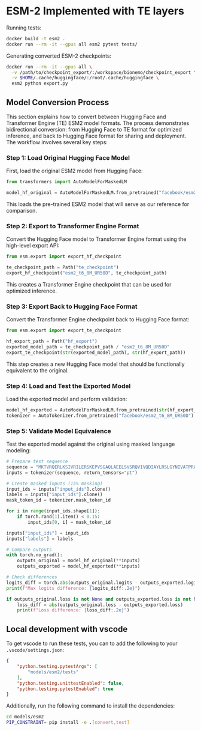 # ESM-2 Implemented with TE layers

Running tests:

```bash
docker build -t esm2 .
docker run --rm -it --gpus all esm2 pytest tests/
```

Generating converted ESM-2 checkpoints:

```bash
docker run --rm -it --gpus all \
  -v /path/to/checkpoint_export/:/workspace/bionemo/checkpoint_export \
  -v $HOME/.cache/huggingface/:/root/.cache/huggingface \
  esm2 python export.py
```

## Model Conversion Process

This section explains how to convert between Hugging Face and Transformer Engine (TE) ESM2 model formats. The process demonstrates bidirectional conversion: from Hugging Face to TE format for optimized inference, and back to Hugging Face format for sharing and deployment. The workflow involves several key steps:

### Step 1: Load Original Hugging Face Model

First, load the original ESM2 model from Hugging Face:

```python
from transformers import AutoModelForMaskedLM

model_hf_original = AutoModelForMaskedLM.from_pretrained("facebook/esm2_t6_8M_UR50D")
```

This loads the pre-trained ESM2 model that will serve as our reference for comparison.

### Step 2: Export to Transformer Engine Format

Convert the Hugging Face model to Transformer Engine format using the high-level export API:

```python
from esm.export import export_hf_checkpoint

te_checkpoint_path = Path("te_checkpoint")
export_hf_checkpoint("esm2_t6_8M_UR50D", te_checkpoint_path)
```

This creates a Transformer Engine checkpoint that can be used for optimized inference.

### Step 3: Export Back to Hugging Face Format

Convert the Transformer Engine checkpoint back to Hugging Face format:

```python
from esm.export import export_te_checkpoint

hf_export_path = Path("hf_export")
exported_model_path = te_checkpoint_path / "esm2_t6_8M_UR50D"
export_te_checkpoint(str(exported_model_path), str(hf_export_path))
```

This step creates a new Hugging Face model that should be functionally equivalent to the original.

### Step 4: Load and Test the Exported Model

Load the exported model and perform validation:

```python
model_hf_exported = AutoModelForMaskedLM.from_pretrained(str(hf_export_path))
tokenizer = AutoTokenizer.from_pretrained("facebook/esm2_t6_8M_UR50D")
```

### Step 5: Validate Model Equivalence

Test the exported model against the original using masked language modeling:

```python
# Prepare test sequence
sequence = "MKTVRQERLKSIVRILERSKEPVSGAQLAEELSVSRQVIVQDIAYLRSLGYNIVATPRGYVLAGG"
inputs = tokenizer(sequence, return_tensors="pt")

# Create masked inputs (15% masking)
input_ids = inputs["input_ids"].clone()
labels = inputs["input_ids"].clone()
mask_token_id = tokenizer.mask_token_id

for i in range(input_ids.shape[1]):
    if torch.rand(1).item() < 0.15:
        input_ids[0, i] = mask_token_id

inputs["input_ids"] = input_ids
inputs["labels"] = labels

# Compare outputs
with torch.no_grad():
    outputs_original = model_hf_original(**inputs)
    outputs_exported = model_hf_exported(**inputs)

# Check differences
logits_diff = torch.abs(outputs_original.logits - outputs_exported.logits).max()
print(f"Max logits difference: {logits_diff:.2e}")

if outputs_original.loss is not None and outputs_exported.loss is not None:
    loss_diff = abs(outputs_original.loss - outputs_exported.loss)
    print(f"Loss difference: {loss_diff:.2e}")
```

## Local development with vscode

To get vscode to run these tests, you can to add the following to your `.vscode/settings.json`:

```json
{
    "python.testing.pytestArgs": [
        "models/esm2/tests"
    ],
    "python.testing.unittestEnabled": false,
    "python.testing.pytestEnabled": true
}
```

Additionally, run the following command to install the dependencies:

```bash
cd models/esm2
PIP_CONSTRAINT= pip install -e .[convert,test]
```
